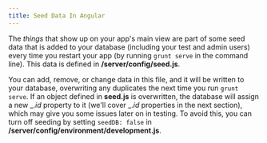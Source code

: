 ```yaml
---
title: Seed Data In Angular
---
```

The _things_ that show up on your app's main view are part of some seed data that is added to your database (including your test and admin users) every time you restart your app (by running `grunt serve` in the command line). This data is defined in **/server/config/seed.js**.

You can add, remove, or change data in this file, and it will be written to your database, overwriting any duplicates the next time you run `grunt serve`. If an object defined in **seed.js** is overwritten, the database will assign a new _._id_ property to it (we'll cover _._id_ properties in the next section), which may give you some issues later on in testing. To avoid this, you can turn off seeding by setting `seedDB: false` in **/server/config/environment/development.js**.